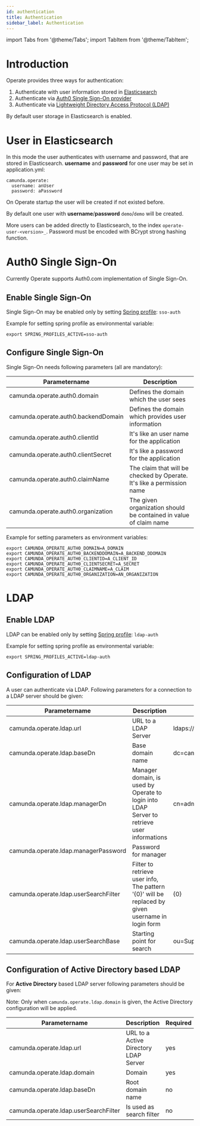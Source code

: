 ```yaml
---
id: authentication
title: Authentication
sidebar_label: Authentication
---
```


import Tabs from '@theme/Tabs';
import TabItem from '@theme/TabItem';

# Introduction

Operate provides three ways for authentication:

1. Authenticate with user information stored in [Elasticsearch](#user-in-elasticsearch)
2. Authenticate via [Auth0 Single Sign-On provider](#auth0-single-sign-on)
3. Authenticate via [Lightweight Directory Access Protocol (LDAP)](#ldap)

By default user storage in Elasticsearch is enabled.

# User in Elasticsearch

In this mode the user authenticates with username and password, that are stored in Elasticsearch.
**username** and **password** for one user may be set in application.yml:

```
camunda.operate:
  username: anUser
  password: aPassword
```

On Operate startup the user will be created if not existed before.

By default one user with **username**/**password** `demo`/`demo` will be created.

More users can be added directly to Elasticsearch, to the index `operate-user-<version>_`. Password must be encoded with BCrypt strong hashing function.

# Auth0 Single Sign-On

Currently Operate supports Auth0.com implementation of Single Sign-On.

## Enable Single Sign-On

Single Sign-On may be enabled only by setting [Spring profile](https://docs.spring.io/spring-boot/docs/current/reference/html/spring-boot-features.html#boot-features-profiles): `sso-auth`

Example for setting spring profile as environmental variable:
```
export SPRING_PROFILES_ACTIVE=sso-auth
```

## Configure Single Sign-On

Single Sign-On needs following parameters (all are mandatory):

Parametername |Description
--------------|-------------
camunda.operate.auth0.domain | Defines the domain which the user sees
camunda.operate.auth0.backendDomain | Defines the domain which provides user information
camunda.operate.auth0.clientId | It's like an user name for the application
camunda.operate.auth0.clientSecret | It's like a password for the application
camunda.operate.auth0.claimName | The claim that will be checked by Operate. It's like a permission name
camunda.operate.auth0.organization | The given organization should be contained in value of claim name

Example for setting parameters as environment variables:

```
export CAMUNDA_OPERATE_AUTH0_DOMAIN=A_DOMAIN
export CAMUNDA_OPERATE_AUTH0_BACKENDDOMAIN=A_BACKEND_DDOMAIN
export CAMUNDA_OPERATE_AUTH0_CLIENTID=A_CLIENT_ID
export CAMUNDA_OPERATE_AUTH0_CLIENTSECRET=A_SECRET
export CAMUNDA_OPERATE_AUTH0_CLAIMNAME=A_CLAIM
export CAMUNDA_OPERATE_AUTH0_ORGANIZATION=AN_ORGANIZATION
```
# LDAP

## Enable LDAP

LDAP can be enabled only by setting [Spring profile](https://docs.spring.io/spring-boot/docs/current/reference/html/spring-boot-features.html#boot-features-profiles): `ldap-auth`

Example for setting spring profile as environmental variable:
```
export SPRING_PROFILES_ACTIVE=ldap-auth
```

## Configuration of LDAP
A user can authenticate via LDAP.
Following parameters for a connection to a LDAP server should be given:

 Parametername |Description | Example| Required
 --------------|------------|---------|--------
 camunda.operate.ldap.url | URL to a LDAP Server | ldaps://camunda.com/ | yes
 camunda.operate.ldap.baseDn| Base domain name | dc=camunda,dc=com| yes
 camunda.operate.ldap.managerDn| Manager domain, is used by Operate to login into LDAP Server to retrieve user informations | cn=admin,dc=camunda,dc=com| yes
 camunda.operate.ldap.managerPassword| Password for manager| |yes
 camunda.operate.ldap.userSearchFilter| Filter to retrieve user info, The pattern '{0}' will be replaced by given username in login form| {0} | no, Default is {0}
 camunda.operate.ldap.userSearchBase| Starting point for search| ou=Support,dc=camunda,dc=com| no

## Configuration of Active Directory based LDAP
For **Active Directory** based LDAP server following parameters should  be given:

Note: Only when `camunda.operate.ldap.domain` is given, the Active Directory configuration will be applied.

 Parametername |Description |  Required
 --------------|------------|---------
 camunda.operate.ldap.url | URL to a Active Directory LDAP Server |  yes
 camunda.operate.ldap.domain| Domain | yes
 camunda.operate.ldap.baseDn| Root domain name | no
 camunda.operate.ldap.userSearchFilter| Is used as search filter | no

